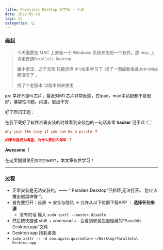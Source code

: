 ```yaml
---
title: Parallels Desktop 科学版 - 小记
date: 2022-05-18
tags: 记
categories: 记
---
```




### 缘起

> 今天需要在 MAC 上安装一个 Windows 系统来使用一个软件，那 mac 上肯定首选`Parallels Desktop `
>
> 囊中羞涩，迫于无奈 只能选择 `学习版`来学习了. 找了一圈最新版各大`学习网站`都没有了 。
>
> 找了个老版本 12版本的来使用

ps: 幸好不是`M1`芯片，最近对M1 芯片非常反感，在ipad，mac中适配都不是很好，兼容性问题，闪退，层出不穷



好了回归正题：

在我下载好了软件准备安装的时候看到安装包的一句话非常 **hacker** 记于此 👇🏻

```toml
why join the navy if you can be a pirate ？

如果你能成为海盗，为什么要加入海军 ？
```

**Awesome ！**

在这里提倡使用`官方正版软件`，本文章仅供学习！



---



### 过程

- 正常安装是无法安装的，—— “ Parallels Desktop”已损坏,无法打开。 您应该推出磁盘映像 “。
- 首先要打开：设置 -> 安全与隐私 -> 允许从以下位置下载APP ： **选择任何来源**
  - 没有的话 输入 `sudu spctl --master-disable` 
- 然后按快捷键 shift + command + .  会看到安装包里隐藏的“Parallels Desktop.app”文件
- Desktop.app 拖到桌面
- `sudo xattr -r -d com.apple.quarantine ~/Desktop/Parallels\ Desktop.app`















